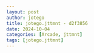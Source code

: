```yaml
---
layout: post
author: jotego
title: jotego.jttmnt - d2f3856
date: 2024-10-04
categories: [Arcade, jttmnt]
tags: [jotego.jttmnt]
---
```



